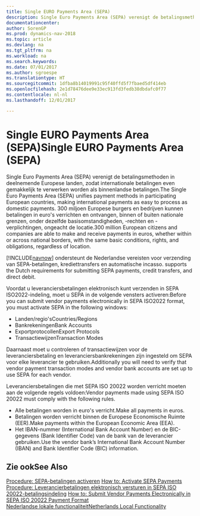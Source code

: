 ```yaml
---
title: Single EURO Payments Area (SEPA)
description: Single Euro Payments Area (SEPA) verenigt de betalingsmethoden in deelnemende Europese landen, zodat internationale betalingen even gemakkelijk te verwerken worden als binnenlandse betalingen.
documentationcenter: 
author: SorenGP
ms.prod: dynamics-nav-2018
ms.topic: article
ms.devlang: na
ms.tgt_pltfrm: na
ms.workload: na
ms.search.keywords: 
ms.date: 07/01/2017
ms.author: sgroespe
ms.translationtype: HT
ms.sourcegitcommit: 1dfba8b14019991c95f40ffd5f7fbaed5df414eb
ms.openlocfilehash: 2e1d78476dee9e33ec913fd3fedb38dbdafc0f77
ms.contentlocale: nl-nl
ms.lasthandoff: 12/01/2017

---
```

# <a name="single-euro-payments-area-sepa"></a><span data-ttu-id="a062d-103">Single EURO Payments Area (SEPA)</span><span class="sxs-lookup"><span data-stu-id="a062d-103">Single EURO Payments Area (SEPA)</span></span>
<span data-ttu-id="a062d-104">Single Euro Payments Area (SEPA) verenigt de betalingsmethoden in deelnemende Europese landen, zodat internationale betalingen even gemakkelijk te verwerken worden als binnenlandse betalingen.</span><span class="sxs-lookup"><span data-stu-id="a062d-104">The Single Euro Payments Area (SEPA) unifies payment methods in participating European countries, making international payments as easy to process as domestic payments.</span></span> <span data-ttu-id="a062d-105">300 miljoen Europese burgers en bedrijven kunnen betalingen in euro's verrichten en ontvangen, binnen of buiten nationale grenzen, onder dezelfde basisomstandigheden, -rechten en -verplichtingen, ongeacht de locatie.</span><span class="sxs-lookup"><span data-stu-id="a062d-105">300 million European citizens and companies are able to make and receive payments in euros, whether within or across national borders, with the same basic conditions, rights, and obligations, regardless of location.</span></span>  

[!INCLUDE[navnow](../../includes/navnow_md.md)]<span data-ttu-id="a062d-106"> ondersteunt de Nederlandse vereisten voor verzending van SEPA-betalingen, krediettransfers en automatische incasso.</span><span class="sxs-lookup"><span data-stu-id="a062d-106"> supports the Dutch requirements for submitting SEPA payments, credit transfers, and direct debit.</span></span>  

<span data-ttu-id="a062d-107">Voordat u leveranciersbetalingen elektronisch kunt verzenden in SEPA ISO2022-indeling, moet u SEPA in de volgende vensters activeren:</span><span class="sxs-lookup"><span data-stu-id="a062d-107">Before you can submit vendor payments electronically in SEPA ISO2022 format, you must activate SEPA in the following windows:</span></span>  

- <span data-ttu-id="a062d-108">Landen/regio's</span><span class="sxs-lookup"><span data-stu-id="a062d-108">Countries/Regions</span></span>  
- <span data-ttu-id="a062d-109">Bankrekeningen</span><span class="sxs-lookup"><span data-stu-id="a062d-109">Bank Accounts</span></span>  
- <span data-ttu-id="a062d-110">Exportprotocollen</span><span class="sxs-lookup"><span data-stu-id="a062d-110">Export Protocols</span></span>  
- <span data-ttu-id="a062d-111">Transactiewijzen</span><span class="sxs-lookup"><span data-stu-id="a062d-111">Transaction Modes</span></span>  

<span data-ttu-id="a062d-112">Daarnaast moet u controleren of transactiewijzen voor de leveranciersbetaling en leveranciersbankrekeningen zijn ingesteld om SEPA voor elke leverancier te gebruiken.</span><span class="sxs-lookup"><span data-stu-id="a062d-112">Additionally you will need to verify that vendor payment transaction modes and vendor bank accounts are set up to use SEPA for each vendor.</span></span>  

<span data-ttu-id="a062d-113">Leveranciersbetalingen die met SEPA ISO 20022 worden verricht moeten aan de volgende regels voldoen:</span><span class="sxs-lookup"><span data-stu-id="a062d-113">Vendor payments made using SEPA ISO 20022 must comply with the following rules.</span></span>  

- <span data-ttu-id="a062d-114">Alle betalingen worden in euro's verricht.</span><span class="sxs-lookup"><span data-stu-id="a062d-114">Make all payments in euros.</span></span>  
- <span data-ttu-id="a062d-115">Betalingen worden verricht binnen de Europese Economische Ruimte (EER).</span><span class="sxs-lookup"><span data-stu-id="a062d-115">Make payments within the European Economic Area (EEA).</span></span>  
- <span data-ttu-id="a062d-116">Het IBAN-nummer (International Bank Account Number) en de BIC-gegevens (Bank Identifier Code) van de bank van de leverancier gebruiken.</span><span class="sxs-lookup"><span data-stu-id="a062d-116">Use the vendor bank’s International Bank Account Number (IBAN) and Bank Identifier Code (BIC) information.</span></span>  

## <a name="see-also"></a><span data-ttu-id="a062d-117">Zie ook</span><span class="sxs-lookup"><span data-stu-id="a062d-117">See Also</span></span>  
 <span data-ttu-id="a062d-118">[Procedure: SEPA-betalingen activeren](how-to-activate-sepa-payments.md) </span><span class="sxs-lookup"><span data-stu-id="a062d-118">[How to: Activate SEPA Payments](how-to-activate-sepa-payments.md) </span></span>  
 <span data-ttu-id="a062d-119">[Procedure: Leverancierbetalingen elektronisch versturen in SEPA ISO 20022-betalingsindeling](how-to-submit-vendor-payments-electronically-in-sepa-iso-20022-payment-format.md) </span><span class="sxs-lookup"><span data-stu-id="a062d-119">[How to: Submit Vendor Payments Electronically in SEPA ISO 20022 Payment Format](how-to-submit-vendor-payments-electronically-in-sepa-iso-20022-payment-format.md) </span></span>  
 [<span data-ttu-id="a062d-120">Nederlandse lokale functionaliteit</span><span class="sxs-lookup"><span data-stu-id="a062d-120">Netherlands Local Functionality</span></span>](netherlands-local-functionality.md)

